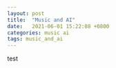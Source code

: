```yaml
---
layout: post
title:  "Music and AI"
date:   2021-06-01 15:22:08 +0800
categories: music ai 
tags: music_and_ai
---
```


test
